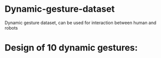 # Dynamic-gesture-dataset
Dynamic gesture dataset, can be used for interaction between human and robots

# Design of 10 dynamic gestures:


